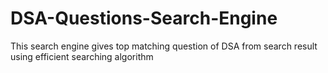 # DSA-Questions-Search-Engine
This search engine gives top matching question of DSA from search result using efficient searching algorithm

